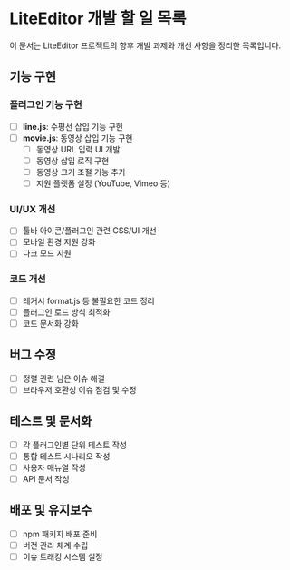 # LiteEditor 개발 할 일 목록

이 문서는 LiteEditor 프로젝트의 향후 개발 과제와 개선 사항을 정리한 목록입니다.

## 기능 구현

### 플러그인 기능 구현
- [ ] **line.js**: 수평선 삽입 기능 구현
- [ ] **movie.js**: 동영상 삽입 기능 구현
  - [ ] 동영상 URL 입력 UI 개발
  - [ ] 동영상 삽입 로직 구현
  - [ ] 동영상 크기 조절 기능 추가
  - [ ] 지원 플랫폼 설정 (YouTube, Vimeo 등)

### UI/UX 개선
- [ ] 툴바 아이콘/플러그인 관련 CSS/UI 개선
- [ ] 모바일 환경 지원 강화
- [ ] 다크 모드 지원

### 코드 개선
- [ ] 레거시 format.js 등 불필요한 코드 정리
- [ ] 플러그인 로드 방식 최적화
- [ ] 코드 문서화 강화

## 버그 수정
- [ ] 정렬 관련 남은 이슈 해결
- [ ] 브라우저 호환성 이슈 점검 및 수정

## 테스트 및 문서화
- [ ] 각 플러그인별 단위 테스트 작성
- [ ] 통합 테스트 시나리오 작성
- [ ] 사용자 매뉴얼 작성
- [ ] API 문서 작성

## 배포 및 유지보수
- [ ] npm 패키지 배포 준비
- [ ] 버전 관리 체계 수립
- [ ] 이슈 트래킹 시스템 설정
